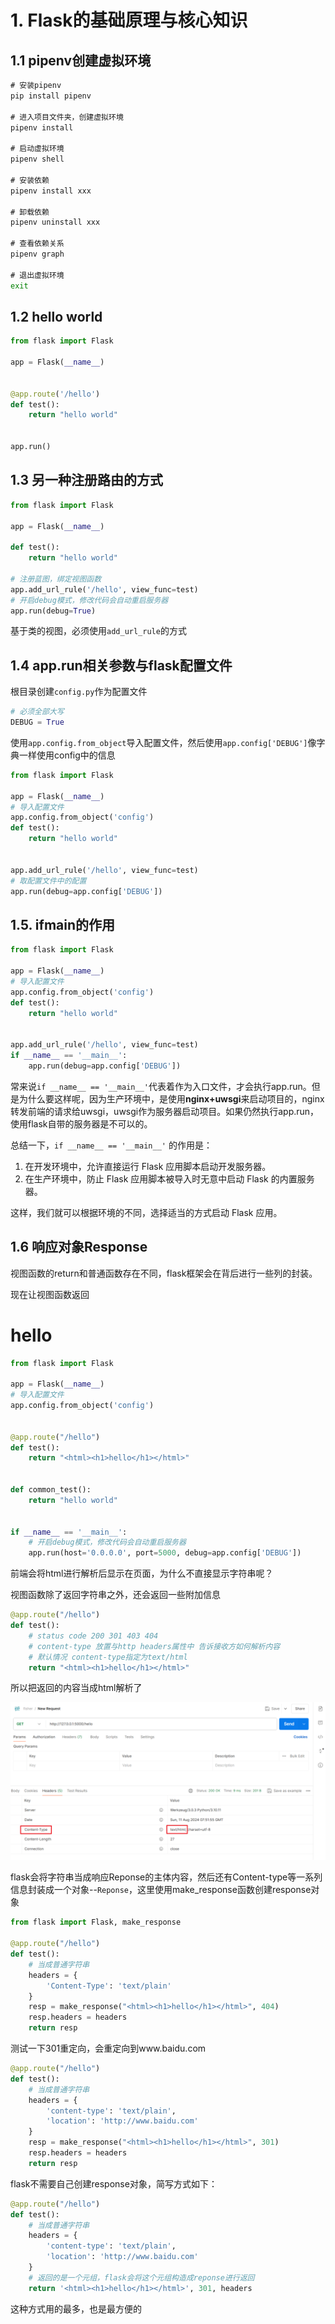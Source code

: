 # 1. Flask的基础原理与核心知识

## 1.1 pipenv创建虚拟环境

```cmd
# 安装pipenv
pip install pipenv

# 进入项目文件夹，创建虚拟环境
pipenv install

# 启动虚拟环境
pipenv shell

# 安装依赖
pipenv install xxx

# 卸载依赖
pipenv uninstall xxx

# 查看依赖关系
pipenv graph

# 退出虚拟环境
exit
```

## 1.2 hello world

```py
from flask import Flask

app = Flask(__name__)


@app.route('/hello')
def test():
    return "hello world"


app.run()
```

## 1.3 另一种注册路由的方式

```python
from flask import Flask

app = Flask(__name__)

def test():
    return "hello world"

# 注册蓝图，绑定视图函数
app.add_url_rule('/hello', view_func=test)
# 开启debug模式，修改代码会自动重启服务器
app.run(debug=True)
```

基于类的视图，必须使用`add_url_rule`的方式

## 1.4 app.run相关参数与flask配置文件

根目录创建`config.py`作为配置文件

```py
# 必须全部大写
DEBUG = True
```

使用`app.config.from_object`导入配置文件，然后使用`app.config['DEBUG']`像字典一样使用config中的信息

```py
from flask import Flask

app = Flask(__name__)
# 导入配置文件
app.config.from_object('config')
def test():
    return "hello world"


app.add_url_rule('/hello', view_func=test)
# 取配置文件中的配置
app.run(debug=app.config['DEBUG'])
```

## 1.5. ifmain的作用

```py
from flask import Flask

app = Flask(__name__)
# 导入配置文件
app.config.from_object('config')
def test():
    return "hello world"


app.add_url_rule('/hello', view_func=test)
if __name__ == '__main__':
    app.run(debug=app.config['DEBUG'])
```

常来说`if __name__ == '__main__'`代表着作为入口文件，才会执行app.run。但是为什么要这样呢，因为生产环境中，是使用**nginx+uwsgi**来启动项目的，nginx转发前端的请求给uwsgi，uwsgi作为服务器启动项目。如果仍然执行app.run，使用flask自带的服务器是不可以的。



总结一下，`if __name__ == '__main__'` 的作用是：

1. 在开发环境中，允许直接运行 Flask 应用脚本启动开发服务器。
2. 在生产环境中，防止 Flask 应用脚本被导入时无意中启动 Flask 的内置服务器。

这样，我们就可以根据环境的不同，选择适当的方式启动 Flask 应用。

## 1.6 响应对象Response

视图函数的return和普通函数存在不同，flask框架会在背后进行一些列的封装。

现在让视图函数返回<html><h1>hello</h1></html>

```py
from flask import Flask

app = Flask(__name__)
# 导入配置文件
app.config.from_object('config')


@app.route("/hello")
def test():
    return "<html><h1>hello</h1></html>"


def common_test():
    return "hello world"


if __name__ == '__main__':
    # 开启debug模式，修改代码会自动重启服务器
    app.run(host='0.0.0.0', port=5000, debug=app.config['DEBUG'])
```

前端会将html进行解析后显示在页面，为什么不直接显示字符串呢？

视图函数除了返回字符串之外，还会返回一些附加信息

```py
@app.route("/hello")
def test():
    # status code 200 301 403 404
    # content-type 放置与http headers属性中 告诉接收方如何解析内容
    # 默认情况 content-type指定为text/html 
    return "<html><h1>hello</h1></html>"
```

所以把返回的内容当成html解析了

![image-20240901230040382](./七月flask笔记.assets/image-20240901230040382.png)

flask会将字符串当成响应Reponse的主体内容，然后还有Content-type等一系列信息封装成一个对象--`Reponse`，这里使用make_response函数创建response对象

```py
from flask import Flask, make_response

@app.route("/hello")
def test():
    # 当成普通字符串
    headers = {
        'Content-Type': 'text/plain'
    }
    resp = make_response("<html><h1>hello</h1></html>", 404)
    resp.headers = headers
    return resp
```



测试一下301重定向，会重定向到www.baidu.com

```py
@app.route("/hello")
def test():
    # 当成普通字符串
    headers = {
        'content-type': 'text/plain',
        'location': 'http://www.baidu.com'
    }
    resp = make_response("<html><h1>hello</h1></html>", 301)
    resp.headers = headers
    return resp
```



flask不需要自己创建response对象，简写方式如下：

```py
@app.route("/hello")
def test():
    # 当成普通字符串
    headers = {
        'content-type': 'text/plain',
        'location': 'http://www.baidu.com'
    }
    # 返回的是一个元组，flask会将这个元组构造成reponse进行返回
    return '<html><h1>hello</h1></html>', 301, headers
```

这种方式用的最多，也是最方便的